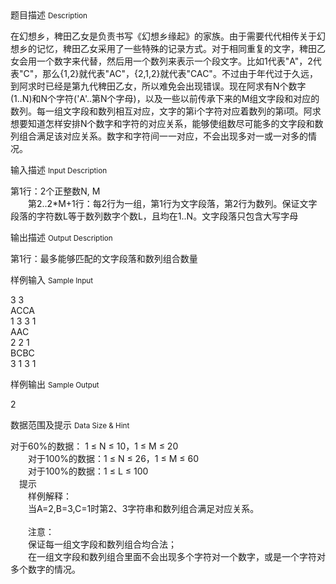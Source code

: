 <div class="panel panel-default">
<div class="area-title">
<span>
题目描述
<small>Description</small>
</span></div>
<div class="panel-body">

<p>在幻想乡，稗田乙女是负责书写《幻想乡缘起》的家族。由于需要代代相传关于幻想乡的记忆，稗田乙女采用了一些特殊的记录方式。对于相同重复的文字，稗田乙女会用一个数字来代替，然后用一个数列来表示一个段文字。比如1代表"A"，2代表"C"，那么{1,2}就代表"AC"，{2,1,2}就代表"CAC"。不过由于年代过于久远，到阿求时已经是第九代稗田乙女，所以难免会出现错误。现在阿求有N个数字(1..N)和N个字符('A'..第N个字母)，以及一些以前传承下来的M组文字段和对应的数列。每一组文字段和数列相互对应，文字的第i个字符对应着数列的第i项。阿求想要知道怎样安排N个数字和字符的对应关系，能够使组数尽可能多的文字段和数列组合满足该对应关系。数字和字符间一一对应，不会出现多对一或一对多的情况。</p>

</div>
</div>

<div class="panel panel-default">
<div class="area-title">
<span>
输入描述
<small>Input Description</small>
</span></div>
<div class="panel-body">
<p>第1行：2个正整数N, M<br> 　　第2..2*M+1行：每2行为一组，第1行为文字段落，第2行为数列。保证文字段落的字符数L等于数列数字个数L，且均在1..N。文字段落只包含大写字母</p>

</div>
</div>
<div  class="panel panel-default">
<div class="area-title">
<span>
输出描述
<small>Output Description</small>
</span></div>
<div class="panel-body">

<p>第1行：最多能够匹配的文字段落和数列组合数量</p>

</div>
</div>


<div class="panel panel-default">
<div class="area-title">
<span>
样例输入
<small>Sample Input</small>
</span></div>
<div class="panel-body">
<p>3 3<br> ACCA<br> 1 3 3 1 <br> AAC<br> 2 2 1<br> BCBC<br> 3 1 3 1</p>

</div>
</div>

<div class="panel panel-default">
<div class="area-title">
<span>
样例输出
<small>Sample Output</small>
</span></div>
<div class="panel-body">
<p>2</p>

</div>
</div>

<div class="panel panel-default">
<div class="area-title">
<span>
数据范围及提示
<small>Data Size & Hint</small>
</span></div>
<div class="panel-body">
<p>对于60%的数据： 1 ≤ N ≤ 10，1 ≤ M ≤ 20<br> 　　对于100%的数据：1 ≤ N ≤ 26，1 ≤ M ≤ 60<br> 　　对于100%的数据：1 ≤ L ≤ 100<br>　提示<br>　　样例解释：<br> 　　当A=2,B=3,C=1时第2、3字符串和数列组合满足对应关系。<br><br> 　　注意：<br> 　　保证每一组文字段和数列组合均合法；<br> 　　在一组文字段和数列组合里面不会出现多个字符对一个数字，或是一个字符对多个数字的情况。</p>
</div>
</div>